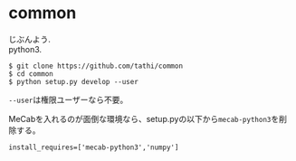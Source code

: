 # common
じぶんよう.  
python3.  
```
$ git clone https://github.com/tathi/common
$ cd common
$ python setup.py develop --user
```
`--user`は権限ユーザーなら不要。  


MeCabを入れるのが面倒な環境なら、setup.pyの以下から`mecab-python3`を削除する。
```
install_requires=['mecab-python3','numpy']
```
